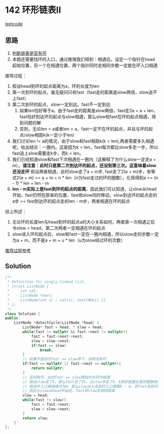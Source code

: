 # 142 环形链表II

[leetcode](https://leetcode.cn/problems/linked-list-cycle-ii/description/)

## 思路

1. [判断链表是否有环](./141%20环形链表.md)
2. 本题还需要找环的入口，通过推理我们得到：相遇后，设定一个指针在head起始位置，另一个在相遇位置，两个指针同时走相同步数一定能在环入口相遇

推导过程：

1. 假设head到环的起点距离为a，环的长度为len
2. 第一次到环的起点，毫无疑问只有fast（fast走的距离是slow两倍，slow追不上fast）
3. 第二次到环的起点，slow一定到达。fast不一定到达
   1. 如果len恰好等于a，由于fast走的距离是slow两倍，fast走2a = a + len，fast恰好到达环的起点与slow相遇，那么slow和fast在环的起点相遇，得到问题的解
   2. 否则，无论len < a或者len > a，fast一定不在环的起点，并且与环的起点/slow相距k(k一定小于len)
4. 我们讨论len != a的情况，由于slow和fast相距k(k < len),两者需要多久相遇呢，给出结论：一圈内。这是因为k < len，fast每次都比slow多走一步，所以fast追上slow需要走k步，而k < len。
5. 我们已经知道slow和fast下次相遇在一圈内（这解释了为什么slow一定走a + m）。**请注意：此时只是第二次到达环的起点，还没到第三次。这意味着slow还没走环** 假设两者相遇，此时slow走了a + m步, fast走了2(a + m)步，有等式2(a + m) == a + m + n * len（n为fast走过的环的圈数），化简得到a == (n - 1) * len + len - m
6. **len - m实际上是fast到环的起点的距离**，因此我们可以知道，让slow从head开始，fast仍然在原来的位置，fast和slow同时移动，slow到达环的起点走的a步 == fast到达环的起点走的len - m步，两者相遇在环的起点

综上所述：

1. 无论环的长度len与head到环的起点a的大小关系如何，两者第一次相遇之后令slow = head，第二次两者一定相遇在环的起点
2. slow进入环的起点后，slow和fast一定在一圈内相遇，所以slow走的步数一定为a + m，而不是a + m + u * len（u为slow经过环的次数）

[推导过程参考](https://programmercarl.com/0142.%E7%8E%AF%E5%BD%A2%E9%93%BE%E8%A1%A8II.html#%E6%80%9D%E8%B7%AF)

## Solution

```C++
/**
 * Definition for singly-linked list.
 * struct ListNode {
 *     int val;
 *     ListNode *next;
 *     ListNode(int x) : val(x), next(NULL) {}
 * };
 */
class Solution {
public:
    ListNode *detectCycle(ListNode *head) {
        ListNode* fast = head, * slow = head;
        while(fast != nullptr && fast->next != nullptr){
            fast = fast->next->next;
            slow = slow->next;
            if(fast == slow)
                break;
        }
        // 如果不是因为fast == slow停下，说明没有环
        if(fast == nullptr || fast->next == nullptr){
            return nullptr;
        }
        // 否则有环，此时fast == slow两指针在环内相遇
        // 假设slow走了k，那么fast走了2k，比slow多走了k，k刚好是圈长度的整数倍(k = n * size)
        // 假设环入口离相遇点为m，那么slow从头走到环入口需要k - m，而fast走到环入口路程也为k - m
        // 因此让slow从head开始走，fast和slow走相同距离
        slow = head;
        while(fast != slow){
            fast = fast->next;
            slow = slow->next;
        }
        return slow;
    }
};
```


